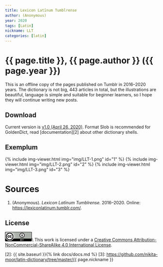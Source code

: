 ```yaml
---
title: Lexicon Latīnum Tumblrense
author: (Anonymous)
year: 2020
tags: [Latin]
nickname: LLT
categories: [latin]
---
```

# {{ page.title }}, {{ page.author }} ({{ page.year }})

This is an offline copy of the pages published on Tumblr in 2016–2020 years. The dictionary is not big, 443 articles in total, but the illustrations are beautiful, language is simple and suitable for beginner learners, so I hope they will continue writing new posts.


## Download

Current version is [v1.0 (April 26, 2020)][1]. Format Slob is recommended for GoldenDict, read [documentation][2] about other dictionary shells.


## Exemplum

{% include img-viewer.html img="img/LLT-1.png" id="1" %}
{% include img-viewer.html img="img/LLT-2.png" id="2" %}
{% include img-viewer.html img="img/LLT-3.png" id="3" %}


# Sources

1. (Anonymous). _Lexicon Latīnum Tumblrense._ 2016–2020. Online: <https://lexiconlatinum.tumblr.com/>.


## License

[![CC BY-NC-SA 4.0](/assets/img/license-by.png)](http://creativecommons.org/licenses/by-nc-sa/4.0/)\\
This work is licensed under a [Creative Commons Attribution-NonCommercial-ShareAlike 4.0 International License](http://creativecommons.org/licenses/by-nc-sa/4.0/).


[1]: https://github.com/nikita-moor/latin-dictionary/releases/tag/2020-04-26
[2]: {{ site.baseurl }}{% link docs/docs.md %}
[3]: https://github.com/nikita-moor/latin-dictionary/tree/master/{{ page.nickname }}
